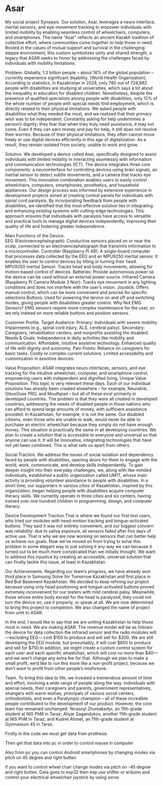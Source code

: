# Asar
My social project
Synopsis. Our solution, Asar, leverages a neuro interface, inertial sensors, and eye-movement tracking to empower individuals with limited mobility by enabling seamless control of wheelchairs, computers, and smartphones. The name "Asar" reflects an ancient Kazakh tradition of collective effort, where communities come together to help those in need. Rooted in the values of mutual support and survival in the challenging steppe environment, this custom symbolizes unity and shared strength, a legacy that ASAR seeks to honor by addressing the challenges faced by individuals with mobility limitations.

Problem. Globally, 1.3 billion people – about 16% of the global population – currently experience significant disability. (World Health Organisation).  According to statistics, in Kazakhstan in 2024, only 780 out of 724,982 people with disabilities are studying at universities, which says a lot about the inequality in education for disabled children. Nonetheless, despite the presence of qualified specialists among people with disabilities, only 12% of the whole number of people with special needs find employment, which is directly related to their physical limitations. We asked people with disabilities what they needed the most, and we realized that their primary wish was to be independent. Constantly asking for help undermines a person’s dignity; they fear that when they truly need assistance, it may not come. Even if they can earn money and pay for help, it still does not resolve their worries. Because of their physical limitations, they often cannot move freely or use digital devices efficiently in this age of digitalization. As a result, they remain isolated from society, unable to work and grow.  

Solution. We developed a device called Asar, specifically designed to assist individuals with limited mobility in interacting seamlessly with information and communication technologies (ICT). The device integrates three core components: a neurointerface for controlling devices using brain signals, an inertial sensor to detect subtle movements, and a camera that tracks eye movement. This innovative combination enables users to easily control wheelchairs, computers, smartphones, prosthetics, and household appliances.
Our design process was informed by extensive experience in development projects aimed at creating control panels for individuals with spinal cord paralysis. By incorporating feedback from people with disabilities, we identified that the most effective solution lies in integrating and enhancing existing systems with cutting-edge technologies. This approach ensures that individuals with paralysis have access to versatile and practical tools to manage digital devices independently, improving their quality of life and fostering greater independence.

Main Functions of the Device.  
EEG (Electroencephalograph):  Conductive sensors placed on or near the scalp, connected to an electroencephalograph that transmits information to a microcontroller. Controller (Raspberry Pi 4B): A single-board computer that processes data collected by the EEG and an MPU9250 inertial sensor. It enables the user to control devices by tilting or turning their head. MPU9250 Inertial Sensor:  Tracks head and body movements, allowing for motion-based control of devices. Batteries: Provide autonomous power so the device can be used without an external power source. Infrared Camera (Raspberry Pi Camera Module 3 Noir):  Tracks eye movement in any lighting conditions and does not interfere with the user’s vision. Joystick: Offers manual control, which can be more convenient and precise for specific selections Buttons: Used for powering the device on and off and switching modes, giving people with disabilities greater control. Why Not EMG Sensors? EMG sensors require more complex maintenance for the user, so we rely instead on more reliable buttons and position sensors.

Customer Profile. Target Audience:
Primary: Individuals with severe mobility impairments (e.g., spinal cord injury, ALS, cerebral palsy).
Secondary: Caregivers, rehabilitation centers, and nonprofits assisting the disabled.
Needs & Goals:
Independence in daily activities like mobility and communication.
Affordable, intuitive assistive technology.
Enhanced quality of life with dignity and autonomy.
Pain Points:
Reliance on caregivers for basic tasks.
Costly or complex current solutions.
Limited accessibility and customization in assistive devices.

Value Proposition:
ASAR integrates neuro interfaces, sensors, and eye tracking for the intuitive wheelchair, computer, and smartphone control, empowering users with independent and dignified living.
Unique Value Proposition. This topic is very relevant these days. Each of our individual solutions has already been created elsewhere – for example, Neuralink, GlassOuse PRO, and Mouthpad – but all of these exist primarily in developed countries. The problem is that they were all created in developed countries, addressing the needs of disabled people in those nations who can afford to spend large amounts of money, with sufficient assistance provided. In Kazakhstan, for example, it is not the same. Our disabled citizens, even those who are unable to walk, would never be able to purchase an electric wheelchair because they simply do not have enough money. This situation is practically the same in all developing countries. We plan to create a solution that is accessible to everyone and universal so that anyone can use it. It will be innovative, integrating technologies that have not yet been combined. This is what sets us apart from others.

Social Traction. We address the issues of social isolation and dependency faced by people with disabilities, opening doors for them to engage with the world, work, communicate, and develop skills independently. To gain deeper insight into their everyday challenges, we, along with like-minded individuals, established a public organization called UM1T, whose main activity is providing volunteer assistance to people with disabilities. In a short time, our supporters in various cities of Kazakhstan, inspired by this organization, began helping people with disabilities acquire computer literacy skills. We currently operate in three cities and six centers, having trained over one hundred children in programming, design, and computer literacy.

Device Development Traction That is where we found our first test users, who tried our modules with head-motion tracking and tongue-activated buttons. They said it was not entirely convenient, and our biggest concern was reliability: due to saliva exposure, all sensors failed after five days of active use. That is why we are now working on sensors that can better help us achieve our goals. Now we’ve moved on from trying to solve this problem in some elegant way to just solving it any way we can because it turned out to be much more complicated than we initially thought. We want to address this injustice by creating an accessible, universal solution that can finally tackle this issue, at least in Kazakhstan.

Our Achievements. Regarding our team’s progress, we have already won third place in Samsung Solve for Tomorrow Kazakhstan and first place in Red Bull Basement Kazakhstan. We decided to keep refining our project because using only head positioning and tongue-activated buttons proved extremely inconvenient for our testers with mild cerebral palsy. Meanwhile, those whose entire body except for the head is paralyzed, they could not turn the device on, use it properly, or speak at all. We are now determined to bring this project to completion. We also changed the name of project from umit to ASAR.

In the end, I would like to say that we are uniting Kazakhstan to help those most in need. We are making ASAR.
The revenue model will be as follows: the device for data collection the infrared sensor and the radio modules will—excluding EEG— cost $150 to produce and will sell for $200. We are still developing the EEG module, but presumably, it will cost $650 to produce and sell for $750.In addition, we might create a custom control system for each user and each specific wheelchair, which will cost no more than $40—and we won’t charge any extra fee for that. Although we plan to make a small profit, we’d like to run this more like a non-profit project, because we don’t want to profit from other people’s misfortune.

Team. To bring this idea to life, we invested a tremendous amount of time and effort, involving a wide range of people along the way. Individuals with special needs, their caregivers and parents, government representatives, strangers with warm wishes, principals of various social centers, orthodontists, and even a Paralympic champion – all of these incredible people contributed to the development of our product. However, the core team has remained unchanged: Yerassyl Zhumakadyr, an 11th-grade student at NIS PhM in Taraz; Aliyar Sagandykov, another 11th-grade student at NIS PhM in Taraz; and Kudret Ahmet, an 11th-grade student at Gymnasium 45 in Taraz.











Firstly in the code we must get data from prothesis

Then get that data into pc in order to control mause in computer 

Also from pc you can control Android smartphones by changing modes via pitch on 45 degree and right butten 

if you want to control wheel chair change modes via pitch on -45 degree and right butten. Data goes to esp32 then esp use shifter or arduino and control your electrical wheelchair joystick by using servo



